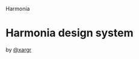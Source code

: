    Harmonia   

Harmonia design system
======================

by [@xargr](https://twitter.com/xargr)
